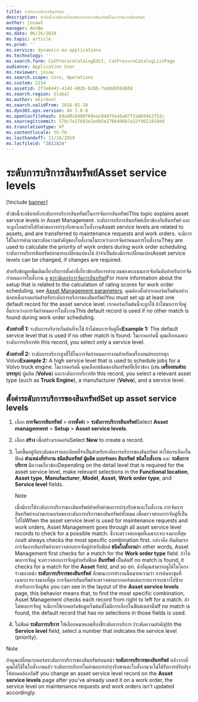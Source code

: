 ```yaml
---
title: ระดับการบริการสินทรัพย์
description: หัวข้อนี้จะอธิบายถึงระดับการบริการสินทรัพย์ในการจัดการสินทรัพย์
author: josaw1
manager: AnnBe
ms.date: 06/26/2019
ms.topic: article
ms.prod: ''
ms.service: dynamics-ax-applications
ms.technology: ''
ms.search.form: CatProcureCatalogEdit, CatProcureCatalogListPage
audience: Application User
ms.reviewer: josaw
ms.search.scope: Core, Operations
ms.custom: 2214
ms.assetid: 2f3e0441-414d-402b-b28b-7ab0d650d658
ms.search.region: Global
ms.author: mkirknel
ms.search.validFrom: 2016-02-28
ms.dyn365.ops.version: AX 7.0.0
ms.openlocfilehash: 6dad0cb480f69eac84df5ea9a67f2adb94e2f52c
ms.sourcegitcommit: 57bc7e17682e2edb5e1766496b7a22f4621819dd
ms.translationtype: HT
ms.contentlocale: th-TH
ms.lasthandoff: 11/18/2019
ms.locfileid: "2811824"
---
```

# <a name="asset-service-levels"></a><span data-ttu-id="3606f-103">ระดับการบริการสินทรัพย์</span><span class="sxs-lookup"><span data-stu-id="3606f-103">Asset service levels</span></span>

[!include [banner](../../includes/banner.md)]

 

<span data-ttu-id="3606f-104">หัวข้อนี้จะอธิบายถึงระดับการบริการสินทรัพย์ในการจัดการสินทรัพย์</span><span class="sxs-lookup"><span data-stu-id="3606f-104">This topic explains asset service levels in Asset Management.</span></span> <span data-ttu-id="3606f-105">ระดับการบริการสินทรัพย์เกี่ยวข้องกับสินทรัพย์ และจะถูกโอนย้ายไปยังคำขอการบำรุงรักษาและใบสั่งงาน</span><span class="sxs-lookup"><span data-stu-id="3606f-105">Asset service levels are related to assets, and are transferred to maintenance requests and work orders.</span></span> <span data-ttu-id="3606f-106">จะมีการใช้ในการคำนวณระดับความสำคัญของใบสั่งงานในระหว่างการจัดกำหนดการใบสั่งงาน</span><span class="sxs-lookup"><span data-stu-id="3606f-106">They are used to calculate the priority of work orders during work order scheduling.</span></span> <span data-ttu-id="3606f-107">ระดับการบริการสินทรัพย์สามารถเปลี่ยนแปลงได้ ถ้าจำเป็นต้องมีการเปลี่ยนแปลง</span><span class="sxs-lookup"><span data-stu-id="3606f-107">Asset service levels can be changed, if changes are required.</span></span>

<span data-ttu-id="3606f-108">สำหรับข้อมูลเพิ่มเติมเกี่ยวกับการตั้งค่าที่เกี่ยวข้องกับการคำนวณของคะแนนการจัดอันดับสำหรับการจัดกำหนดการใบสั่งงาน ดู [พารามิเตอร์การจัดการสินทรัพย์](../setup-for-objects/enterprise-asset-management-parameters.md)</span><span class="sxs-lookup"><span data-stu-id="3606f-108">For more information about the setup that is related to the calculation of rating scores for work order scheduling, see [Asset Management parameters](../setup-for-objects/enterprise-asset-management-parameters.md).</span></span> <span data-ttu-id="3606f-109">คุณต้องตั้งค่าเรกคอร์ดเริ่มต้นอย่างน้อยหนึ่งเรกคอร์ดสำหรับระดับการบริการของสินทรัพย์</span><span class="sxs-lookup"><span data-stu-id="3606f-109">You must set up at least one default record for the asset service level.</span></span> <span data-ttu-id="3606f-110">เรกคอร์ดเริ่มต้นนี้จะถูกใช้ ถ้าไม่พบการจับคู่อื่นระหว่างการจัดกำหนดการใบสั่งงาน</span><span class="sxs-lookup"><span data-stu-id="3606f-110">This default record is used if no other match is found during work order scheduling.</span></span>

<span data-ttu-id="3606f-111">**ตัวอย่างที่ 1:** ระดับการบริการเริ่มต้นที่จะใช้ ถ้าไม่พบการจับคู่อื่น</span><span class="sxs-lookup"><span data-stu-id="3606f-111">**Example 1:** The default service level that is used if no other match is found.</span></span> <span data-ttu-id="3606f-112">ในเรกคอร์ดนี้ คุณเลือกเฉพาะระดับการบริการ</span><span class="sxs-lookup"><span data-stu-id="3606f-112">In this record, you select only a service level.</span></span>

<span data-ttu-id="3606f-113">**ตัวอย่างที่ 2:** ระดับการบริการสูงที่ใช้ในการจัดกำหนดการงานสำหรับเครื่องยนต์รถบรรทุก Volvo</span><span class="sxs-lookup"><span data-stu-id="3606f-113">**Example 2:** A high service level that is used to schedule jobs for a Volvo truck engine.</span></span> <span data-ttu-id="3606f-114">ในเรกคอร์ดนี้ คุณเลือกชนิดของสินทรัพย์ที่เกี่ยวข้อง (เช่น **เครื่องยนต์รถบรรทุก**) ผู้ผลิต (**Volvo**) และระดับการบริการ</span><span class="sxs-lookup"><span data-stu-id="3606f-114">In this record, you select a relevant asset type (such as **Truck Engine**), a manufacturer (**Volvo**), and a service level.</span></span>

## <a name="set-up-asset-service-levels"></a><span data-ttu-id="3606f-115">ตั้งค่าระดับการบริการของสินทรัพย์</span><span class="sxs-lookup"><span data-stu-id="3606f-115">Set up asset service levels</span></span>

1. <span data-ttu-id="3606f-116">เลือก **การจัดการสินทรัพย์** \> **การตั้งค่า** \> **ระดับการบริการสินทรัพย์**</span><span class="sxs-lookup"><span data-stu-id="3606f-116">Select **Asset management** \> **Setup** \> **Asset service levels**.</span></span>
2. <span data-ttu-id="3606f-117">เลือก **สร้าง** เพื่อสร้างเรกคอร์ด</span><span class="sxs-lookup"><span data-stu-id="3606f-117">Select **New** to create a record.</span></span>
3. <span data-ttu-id="3606f-118">โดยขึ้นอยู่กับระดับของรายละเอียดที่จำเป็นสำหรับระดับการบริการของสินทรัพย์ ทำให้การเลือกในฟิลด์ **ตำแหน่งที่ทำงาน** **ชนิดสินทรัพย์** **ผู้ผลิต** **แบบจำลอง** **สินทรัพย์** **ชนิดใบสั่งงาน** และ **ระดับการบริการ** มีความเกี่ยวข้อง</span><span class="sxs-lookup"><span data-stu-id="3606f-118">Depending on the detail level that is required for the asset service level, make relevant selections in the **Functional location**, **Asset type**, **Manufacturer**, **Model**, **Asset**, **Work order type**, and **Service level** fields.</span></span>

    > [!NOTE]
    > <span data-ttu-id="3606f-119">เมื่อมีการใช้ระดับการบริการของสินทรัพย์สำหรับคำขอการบำรุงรักษาและใบสั่งงาน การจัดการสินทรัพย์จะผ่านเรกคอร์ดของระดับการบริการของสินทรัพย์ทั้งหมด เพื่อตรวจสอบการจับคู่ที่เป็นไปได้</span><span class="sxs-lookup"><span data-stu-id="3606f-119">When the asset service level is used for maintenance requests and work orders, Asset Management goes through all asset service level records to check for a possible match.</span></span> <span data-ttu-id="3606f-120">ซึ่งจะตรวจสอบชุดที่เฉพาะเจาะจงมากที่สุดก่อน</span><span class="sxs-lookup"><span data-stu-id="3606f-120">It always checks the most specific combination first.</span></span> <span data-ttu-id="3606f-121">กล่าวคือ อันดับแรกการจัดการสินทรัพย์จะตรวจสอบการจับคู่สำหรับฟิลด์ **ชนิดใบสั่งงาน**</span><span class="sxs-lookup"><span data-stu-id="3606f-121">In other words, Asset Management first checks for a match for the **Work order type** field.</span></span> <span data-ttu-id="3606f-122">ถ้าไม่พบการจับคู่ จะตรวจสอบการจับคู่สำหรับฟิลด์ **สินทรัพย์** เป็นต้น</span><span class="sxs-lookup"><span data-stu-id="3606f-122">If no match is found, it checks for a match for the **Asset** field, and so on.</span></span> <span data-ttu-id="3606f-123">ดังที่คุณสามารถดูได้ในโครงร่างของหน้า **ระดับการบริการของสินทรัพย์** ลักษณะการทำงานนี้หมายความว่า การค้นหาชุดที่เฉพาะเจาะจงมากที่สุด การจัดการสินทรัพย์จะตรวจสอบเรกคอร์ดแต่ละรายการจากขวาไปซ้ายสำหรับการจับคู่</span><span class="sxs-lookup"><span data-stu-id="3606f-123">As you can see in the layout of the **Asset service levels** page, this behavior means that, to find the most specific combination, Asset Management checks each record from right to left for a match.</span></span> <span data-ttu-id="3606f-124">ถ้าไม่พบการจับคู่ จะมีการใช้เรกคอร์ดข้อมูลเริ่มต้นที่ไม่มีการเลือกในฟิลด์เหล่านั้น</span><span class="sxs-lookup"><span data-stu-id="3606f-124">If no match is found, the default record that has no selections in those fields is used.</span></span>

4. <span data-ttu-id="3606f-125">ในฟิลด์ **ระดับการบริการ** ให้เลือกหมายเลขที่บ่งชี้ระดับการบริการ (ระดับความสำคัญ)</span><span class="sxs-lookup"><span data-stu-id="3606f-125">In the **Service level** field, select a number that indicates the service level (priority).</span></span>


> [!NOTE]
> <span data-ttu-id="3606f-126">ถ้าคุณเปลี่ยนเรกคอร์ดระดับการบริการของสินทรัพย์บนหน้า **ระดับการบริการของสินทรัพย์** หลังจากที่คุณได้ใช้ในใบสั่งงานแล้ว ระดับการบริการในคำขอการบำรุงรักษาและใบสั่งงานจะไม่ได้รับการปรับปรุงให้สอดคล้องกัน</span><span class="sxs-lookup"><span data-stu-id="3606f-126">If you change an asset service level record on the **Asset service levels** page after you've already used it on a work order, the service level on maintenance requests and work orders isn't updated accordingly.</span></span>
